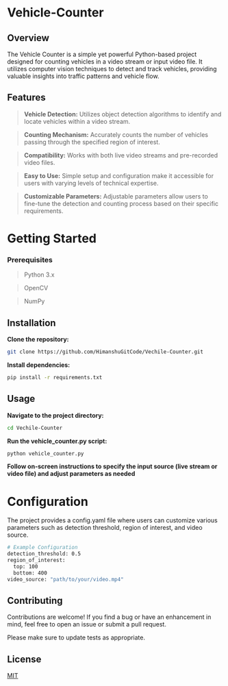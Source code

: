 # Vehicle-Counter

## Overview

The Vehicle Counter is a simple yet powerful Python-based project designed for counting vehicles in a video stream or input video file. It utilizes computer vision techniques to detect and track vehicles, providing valuable insights into traffic patterns and vehicle flow.

## Features

> **Vehicle Detection:** Utilizes object detection algorithms to identify and locate vehicles within a video stream.

> **Counting Mechanism:** Accurately counts the number of vehicles passing through the specified region of interest.

> **Compatibility:** Works with both live video streams and pre-recorded video files.

> **Easy to Use:** Simple setup and configuration make it accessible for users with varying levels of technical expertise.

> **Customizable Parameters:** Adjustable parameters allow users to fine-tune the detection and counting process based on their specific requirements.

# Getting Started

### Prerequisites

> Python 3.x

> OpenCV

> NumPy

## Installation

**Clone the repository:**


```bash
git clone https://github.com/HimanshuGitCode/Vechile-Counter.git
```

**Install dependencies:**

```bash
pip install -r requirements.txt
```


## Usage

**Navigate to the project directory:**

```bash
cd Vechile-Counter
```

**Run the vehicle_counter.py script:**

```bash
python vehicle_counter.py

```

**Follow on-screen instructions to specify the input source (live stream or video file) and adjust parameters as needed**

# Configuration

The project provides a config.yaml file where users can customize various parameters such as detection threshold, region of interest, and video source.

```bash
# Example Configuration
detection_threshold: 0.5
region_of_interest:
  top: 100
  bottom: 400
video_source: "path/to/your/video.mp4"
```




## Contributing

Contributions are welcome! If you find a bug or have an enhancement in mind, feel free to open an issue or submit a pull request.

Please make sure to update tests as appropriate.




## License

[MIT](https://choosealicense.com/licenses/mit/)

